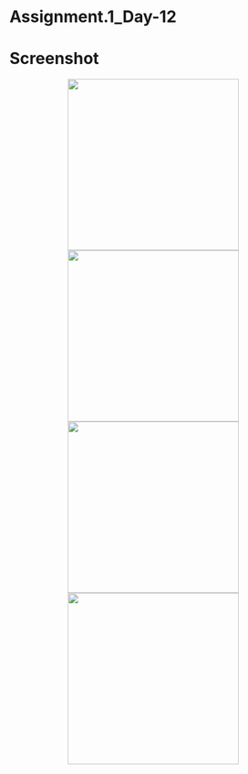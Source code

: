# Assignment.1_Day-12
# Screenshot
<p align="center">
<img src="https://github.com/asgar72/Assignment_1_Day-12/assets/85785487/f4449fa7-1273-4568-b8aa-6255dfcc5a9b alt="alt text" width="300 ">
  <img src="https://github.com/asgar72/Assignment_1_Day-12/assets/85785487/ad7a7978-5b74-401a-9e0e-e03d817bad09 alt="alt text" width="300 ">
  <img src="https://github.com/asgar72/Assignment_1_Day-12/assets/85785487/8a4f7ce4-e114-48b3-bc6f-584e3a06a1d8 alt="alt text" width="300 ">
  <img src="https://github.com/asgar72/Assignment_1_Day-12/assets/85785487/00211d04-6aaa-496d-8fb9-6d1acec97e58 alt="alt text" width="300 ">
</p>

